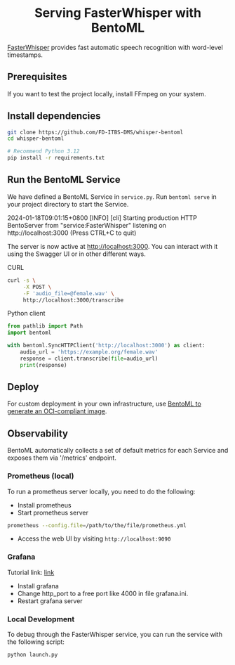 <div align="center">
    <h1 align="center">Serving FasterWhisper with BentoML</h1>
</div>

[FasterWhisper](https://github.com/SYSTRAN/faster-whisper) provides fast automatic speech recognition with word-level timestamps.


## Prerequisites

If you want to test the project locally, install FFmpeg on your system.

## Install dependencies

```bash
git clone https://github.com/FD-ITBS-DMS/whisper-bentoml
cd whisper-bentoml

# Recommend Python 3.12
pip install -r requirements.txt
```

## Run the BentoML Service

We have defined a BentoML Service in `service.py`. Run `bentoml serve` in your project directory to start the Service.

2024-01-18T09:01:15+0800 [INFO] [cli] Starting production HTTP BentoServer from "service:FasterWhisper" listening on http://localhost:3000 (Press CTRL+C to quit)

The server is now active at [http://localhost:3000](http://localhost:3000/). You can interact with it using the Swagger UI or in other different ways.

CURL

```bash
curl -s \
     -X POST \
     -F 'audio_file=@female.wav' \
     http://localhost:3000/transcribe
```

Python client

```python
from pathlib import Path
import bentoml

with bentoml.SyncHTTPClient('http://localhost:3000') as client:
    audio_url = 'https://example.org/female.wav'
    response = client.transcribe(file=audio_url)
    print(response)
```

## Deploy

For custom deployment in your own infrastructure, use [BentoML to generate an OCI-compliant image](https://docs.bentoml.com/en/latest/guides/containerization.html).


## Observability

BentoML automatically collects a set of default metrics for each Service and exposes them via '/metrics' endpoint.

### Prometheus (local)

To run a prometheus server locally, you need to do the following:
- Install prometheus
- Start prometheus server
```bash
prometheus --config.file=/path/to/the/file/prometheus.yml
```
- Access the web UI by visiting `http://localhost:9090`

### Grafana

Tutorial link: [link](https://docs.bentoml.com/en/latest/build-with-bentoml/observability/metrics.html#create-a-grafana-dashboard)
- Install grafana
- Change http_port to a free port like 4000 in file grafana.ini.
- Restart grafana server

### Local Development

To debug through the FasterWhisper service, you can run the service with the following script: 
```bash
python launch.py
```


